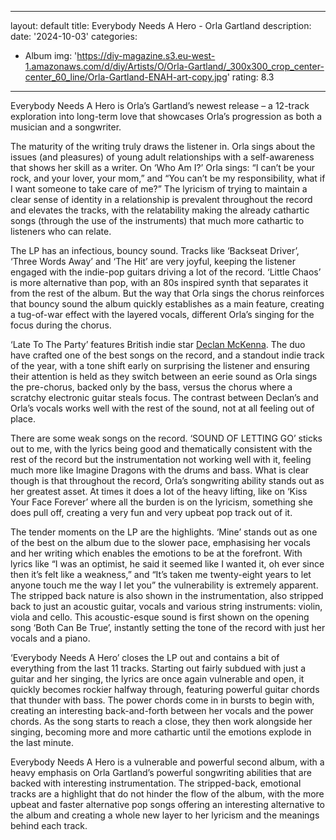 ﻿
---
layout: default
title: Everybody Needs A Hero - Orla Gartland
description:
date: '2024-10-03'
categories:
  - Album
img: 'https://diy-magazine.s3.eu-west-1.amazonaws.com/d/diy/Artists/O/Orla-Gartland/_300x300_crop_center-center_60_line/Orla-Gartland-ENAH-art-copy.jpg'
rating: 8.3
---



Everybody Needs A Hero is Orla’s Gartland’s newest release – a 12-track exploration into long-term love that showcases Orla’s progression as both a musician and a songwriter.

The maturity of the writing truly draws the listener in. Orla sings about the issues (and pleasures) of young adult relationships with a self-awareness that shows her skill as a writer. On ‘Who Am I?’ Orla sings: “I can’t be your rock, and your lover, your mom,” and “You can’t be my responsibility, what if I want someone to take care of me?” The lyricism of trying to maintain a clear sense of identity in a relationship is prevalent throughout the record and elevates the tracks, with the relatability making the already cathartic songs (through the use of the instruments) that much more cathartic to listeners who can relate.

The LP has an infectious, bouncy sound. Tracks like ‘Backseat Driver’, ‘Three Words Away’ and ‘The Hit’ are very joyful, keeping the listener engaged with the indie-pop guitars driving a lot of the record. ‘Little Chaos’ is more alternative than pop, with an 80s inspired synth that separates it from the rest of the album. But the way that Orla sings the chorus reinforces that bouncy sound the album quickly establishes as a main feature, creating a tug-of-war effect with the layered vocals, different Orla’s singing for the focus during the chorus.

‘Late To The Party’ features British indie star  [Declan McKenna](https://northerntransmissions.com/declan-mckenna-returns-with-new-single-sympathy/). The duo have crafted one of the best songs on the record, and a standout indie track of the year, with a tone shift early on surprising the listener and ensuring their attention is held as they switch between an eerie sound as Orla sings the pre-chorus, backed only by the bass, versus the chorus where a scratchy electronic guitar steals focus. The contrast between Declan’s and Orla’s vocals works well with the rest of the sound, not at all feeling out of place.

There are some weak songs on the record. ‘SOUND OF LETTING GO’ sticks out to me, with the lyrics being good and thematically consistent with the rest of the record but the instrumentation not working well with it, feeling much more like Imagine Dragons with the drums and bass. What is clear though is that throughout the record, Orla’s songwriting ability stands out as her greatest asset. At times it does a lot of the heavy lifting, like on ‘Kiss Your Face Forever’ where all the burden is on the lyricism, something she does pull off, creating a very fun and very upbeat pop track out of it.

The tender moments on the LP are the highlights. ‘Mine’ stands out as one of the best on the album due to the slower pace, emphasising her vocals and her writing which enables the emotions to be at the forefront. With lyrics like “I was an optimist, he said it seemed like I wanted it, oh ever since then it’s felt like a weakness,” and “It’s taken me twenty-eight years to let anyone touch me the way I let you” the vulnerability is extremely apparent. The stripped back nature is also shown in the instrumentation, also stripped back to just an acoustic guitar, vocals and various string instruments: violin, viola and cello. This acoustic-esque sound is first shown on the opening song ‘Both Can Be True’, instantly setting the tone of the record with just her vocals and a piano.

‘Everybody Needs A Hero’ closes the LP out and contains a bit of everything from the last 11 tracks. Starting out fairly subdued with just a guitar and her singing, the lyrics are once again vulnerable and open, it quickly becomes rockier halfway through, featuring powerful guitar chords that thunder with bass. The power chords come in in bursts to begin with, creating an interesting back-and-forth between her vocals and the power chords. As the song starts to reach a close, they then work alongside her singing, becoming more and more cathartic until the emotions explode in the last minute.

Everybody Needs A Hero is a vulnerable and powerful second album, with a heavy emphasis on Orla Gartland’s powerful songwriting abilities that are backed with interesting instrumentation. The stripped-back, emotional tracks are a highlight that do not hinder the flow of the album, with the more upbeat and faster alternative pop songs offering an interesting alternative to the album and creating a whole new layer to her lyricism and the meanings behind each track.
